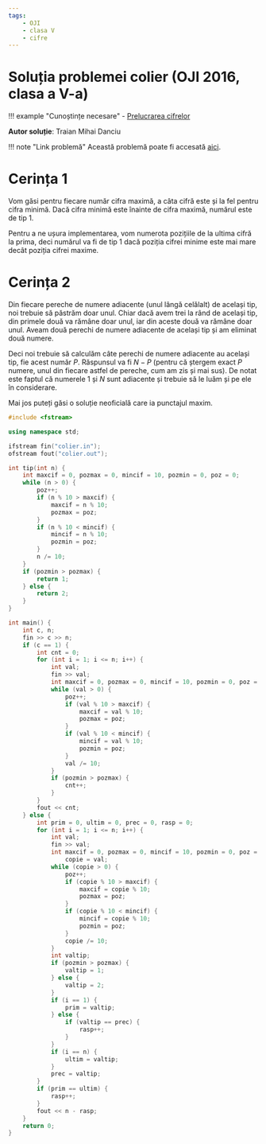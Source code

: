 ```yaml
---
tags:
    - OJI
    - clasa V
    - cifre
---
```


# Soluția problemei colier (OJI 2016, clasa a V-a)

!!! example "Cunoștințe necesare"
    - [Prelucrarea cifrelor](../../../../../usor/digits-manipulation.html)

**Autor soluție**: Traian Mihai Danciu

!!! note "Link problemă"
    Această problemă poate fi accesată [aici](https://kilonova.ro/problems/866/). 

# Cerința 1

Vom găsi pentru fiecare număr cifra maximă, a câta cifră este și la fel pentru cifra minimă. Dacă cifra minimă este înainte de cifra maximă, numărul este de tip 1.

Pentru a ne ușura implementarea, vom numerota pozițiile de la ultima cifră la prima, deci numărul va fi de tip 1 dacă poziția cifrei minime este mai mare decât poziția cifrei maxime.

# Cerința 2

Din fiecare pereche de numere adiacente (unul lângă celălalt) de același tip, noi trebuie să păstrăm doar unul. Chiar dacă avem trei la rând de același tip, din primele două va rămâne doar unul, iar din aceste două va rămâne doar unul. Aveam două perechi de numere adiacente de același tip și am eliminat două numere.

Deci noi trebuie să calculăm câte perechi de numere adiacente au același tip, fie acest număr $P$. Răspunsul va fi $N - P$ (pentru că ștergem exact $P$ numere, unul din fiecare astfel de pereche, cum am zis și mai sus). De notat este faptul că numerele $1$ și $N$ sunt adiacente și trebuie să le luăm și pe ele în considerare.

Mai jos puteți găsi o soluție neoficială care ia punctajul maxim.

```cpp
#include <fstream>

using namespace std;

ifstream fin("colier.in");
ofstream fout("colier.out");

int tip(int n) {
    int maxcif = 0, pozmax = 0, mincif = 10, pozmin = 0, poz = 0;
    while (n > 0) {
        poz++;
        if (n % 10 > maxcif) {
            maxcif = n % 10;
            pozmax = poz;
        }
        if (n % 10 < mincif) {
            mincif = n % 10;
            pozmin = poz;
        }
        n /= 10;
    }
    if (pozmin > pozmax) {
        return 1;
    } else {
        return 2;
    }
}

int main() {
    int c, n;
    fin >> c >> n;
    if (c == 1) {
        int cnt = 0;
        for (int i = 1; i <= n; i++) {
            int val;
            fin >> val;
            int maxcif = 0, pozmax = 0, mincif = 10, pozmin = 0, poz = 0;
            while (val > 0) {
                poz++;
                if (val % 10 > maxcif) {
                    maxcif = val % 10;
                    pozmax = poz;
                }
                if (val % 10 < mincif) {
                    mincif = val % 10;
                    pozmin = poz;
                }
                val /= 10;
            }
            if (pozmin > pozmax) {
                cnt++;
            }
        }
        fout << cnt;
    } else {
        int prim = 0, ultim = 0, prec = 0, rasp = 0;
        for (int i = 1; i <= n; i++) {
            int val;
            fin >> val;
            int maxcif = 0, pozmax = 0, mincif = 10, pozmin = 0, poz = 0,
                copie = val;
            while (copie > 0) {
                poz++;
                if (copie % 10 > maxcif) {
                    maxcif = copie % 10;
                    pozmax = poz;
                }
                if (copie % 10 < mincif) {
                    mincif = copie % 10;
                    pozmin = poz;
                }
                copie /= 10;
            }
            int valtip;
            if (pozmin > pozmax) {
                valtip = 1;
            } else {
                valtip = 2;
            }
            if (i == 1) {
                prim = valtip;
            } else {
                if (valtip == prec) {
                    rasp++;
                }
            }
            if (i == n) {
                ultim = valtip;
            }
            prec = valtip;
        }
        if (prim == ultim) {
            rasp++;
        }
        fout << n - rasp;
    }
    return 0;
}
```